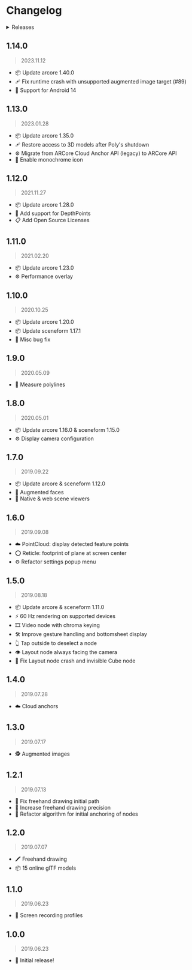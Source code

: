 # Changelog

<details><summary>Releases</summary>

<!-- MarkdownTOC autolink="true" -->

- [1.14.0](#1140)
- [1.13.0](#1130)
- [1.12.0](#1120)
- [1.11.0](#1110)
- [1.10.0](#1100)
- [1.9.0](#190)
- [1.8.0](#180)
- [1.7.0](#170)
- [1.6.0](#160)
- [1.5.0](#150)
- [1.4.0](#140)
- [1.3.0](#130)
- [1.2.1](#121)
- [1.2.0](#120)
- [1.1.0](#110)
- [1.0.0](#100)

<!-- /MarkdownTOC -->
</details>

## 1.14.0
> 2023.11.12

- 📦 Update arcore 1.40.0
- 🩹 Fix runtime crash with unsupported augmented image target (#89)
- 🤖 Support for Android 14

## 1.13.0
> 2023.01.28

- 📦 Update arcore 1.35.0
- 🩹 Restore access to 3D models after Poly's shutdown
- ⚙️ Migrate from ARCore Cloud Anchor API (legacy) to ARCore API
- 🎨 Enable monochrome icon

## 1.12.0
> 2021.11.27

- 📦 Update arcore 1.28.0
- 🔎 Add support for DepthPoints
- 📋 Add Open Source Licenses

## 1.11.0
> 2021.02.20

- 📦 Update arcore 1.23.0
- ⚙️ Performance overlay

## 1.10.0
> 2020.10.25

- 📦 Update arcore 1.20.0
- 📦 Update sceneform 1.17.1
- 🐛 Misc bug fix

## 1.9.0
> 2020.05.09

- 📏 Measure polylines

## 1.8.0
> 2020.05.01

- 📦 Update arcore 1.16.0 & sceneform 1.15.0
- ⚙ Display camera configuration

## 1.7.0
> 2019.09.22

- 📦 Update arcore & sceneform 1.12.0
- 🦊 Augmented faces
- 🧰 Native & web scene viewers

## 1.6.0
> 2019.09.08

- ☁️ PointCloud: display detected feature points
- ⭕ Reticle: footprint of plane at screen center
- ⚙️ Refactor settings popup menu

## 1.5.0
> 2019.08.18

- 📦 Update arcore & sceneform 1.11.0
- ⚡ 60 Hz rendering on supported devices
- 🎞️ Video node with chroma keying
- 🛠️ Improve gesture handling and bottomsheet display
- 👆 Tap outside to deselect a node
- 👁️ Layout node always facing the camera
- 🐛 Fix Layout node crash and invisible Cube node

## 1.4.0
> 2019.07.28

- ☁️ Cloud anchors

## 1.3.0
> 2019.07.17

- 🕵️ Augmented images

## 1.2.1
> 2019.07.13

- 🐛 Fix freehand drawing initial path
- 🔬 Increase freehand drawing precision
- 🔧 Refactor algorithm for initial anchoring of nodes

## 1.2.0
> 2019.07.07

- 🖍️ Freehand drawing
- 📦 15 online glTF models

## 1.1.0
> 2019.06.23

- 🎨 Screen recording profiles

## 1.0.0
> 2019.06.23

- 🎺 Initial release!
